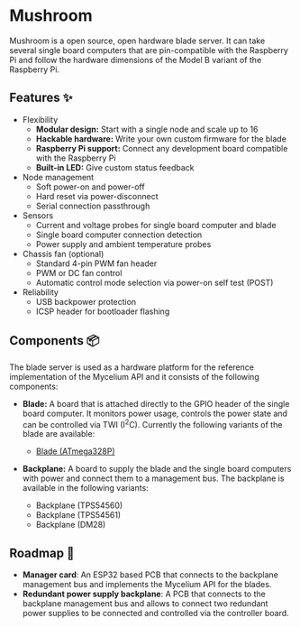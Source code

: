 # Mushroom

Mushroom is a open source, open hardware blade server. It can take several single board computers that are pin-compatible with the Raspberry Pi and follow the hardware dimensions of the Model B variant of the Raspberry Pi.

## Features ✨

- Flexibility
  - **Modular design:** Start with a single node and scale up to 16
  - **Hackable hardware:** Write your own custom firmware for the blade
  - **Raspberry Pi support:** Connect any development board compatible with the Raspberry Pi
  - **Built-in LED:** Give custom status feedback
- Node management
  - Soft power-on and power-off
  - Hard reset via power-disconnect
  - Serial connection passthrough
- Sensors
  - Current and voltage probes for single board computer and blade
  - Single board computer connection detection
  - Power supply and ambient temperature probes
- Chassis fan (optional)
  - Standard 4-pin PWM fan header
  - PWM or DC fan control
  - Automatic control mode selection via power-on self test (POST)
- Reliability
  - USB backpower protection
  - ICSP header for bootloader flashing

## Components 📦

The blade server is used as a hardware platform for the reference implementation of the Mycelium API and it consists of the following components:

- **Blade:** A board that is attached directly to the GPIO header of the single board computer. It monitors power usage, controls the power state and can be controlled via TWI (I<sup>2</sup>C). Currently the following variants of the blade are available:

  - [Blade (ATmega328P)](mushroom-blade-atmega328p.md)

- **Backplane:** A board to supply the blade and the single board computers with power and connect them to a management bus. The backplane is available in the following variants:

  - Backplane (TPS54560)
  - Backplane (TPS54561)
  - Backplane (DM28)

## Roadmap 🔮

- **Manager card**: An ESP32 based PCB that connects to the backplane management bus and implements the Mycelium API for the blades.
- **Redundant power supply backplane**: A PCB that connects to the backplane management bus and allows to connect two redundant power supplies to be connected and controlled via the controller board.
